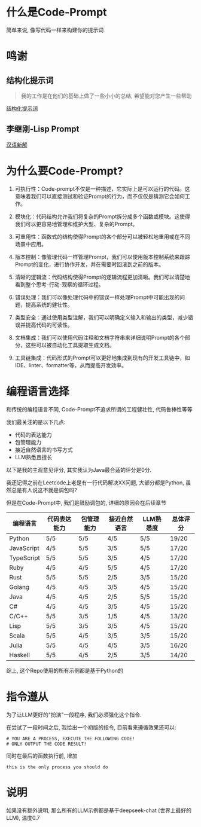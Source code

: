 # 什么是Code-Prompt

简单来说, 像写代码一样来构建你的提示词

# 鸣谢

## 结构化提示词

> 我的工作是在他们的基础上做了一些小小的总结, 希望能对您产生一些帮助

[结构化提示词](https://langgptai.feishu.cn/wiki/RXdbwRyASiShtDky381ciwFEnpe)

## 李继刚-Lisp Prompt

[汉语新解](https://m.okjike.com/originalPosts/66e263c2610bbfc39f1a4031)

# 为什么要Code-Prompt?

1. 可执行性：Code-prompt不仅是一种描述，它实际上是可以运行的代码。这意味着我们可以直接测试和验证Prompt的行为，而不仅仅是猜测它会如何工作。

2. 模块化：代码结构允许我们将复杂的Prompt拆分成多个函数或模块。这使得我们可以更容易地管理和维护大型、复杂的Prompt。

3. 可重用性：函数式的结构使得Prompt的各个部分可以被轻松地重用或在不同场景中应用。

4. 版本控制：像管理代码一样管理Prompt，我们可以使用版本控制系统来跟踪Prompt的变化，进行协作开发，并在需要时回滚到之前的版本。

5. 清晰的逻辑流：代码结构使得Prompt的逻辑流程更加清晰。我们可以清楚地看到整个思考-行动-观察的循环过程。

6. 错误处理：我们可以像处理代码中的错误一样处理Prompt中可能出现的问题，提高系统的健壮性。

7. 类型安全：通过使用类型注解，我们可以明确定义输入和输出的类型，减少错误并提高代码的可读性。

8. 文档集成：我们可以使用代码注释和文档字符串来详细说明Prompt的各个部分，这些可以被自动化工具提取生成文档。

9. 工具链集成：代码形式的Prompt可以更好地集成到现有的开发工具链中，如IDE、linter、formatter等，从而提高开发效率。

# 编程语言选择

和传统的编程语言不同, Code-Prompt不追求所谓的工程健壮性, 代码鲁棒性等等

我们最关注的是以下几点:

- 代码的表达能力
- 包管理能力
- 接近自然语言的书写方式
- LLM熟悉且擅长

以下是我的主观意见评分, 其实我认为Java最合适的评分是0分.

我还记得之前在Leetcode上老是有一行代码解决XX问题, 大部分都是Python, 虽然总是有人说这不就是调包吗?

但是在Code-Prompt中, 我们是鼓励调包的, 详细的原因会在后续章节

| 编程语言    | 代码表达能力 | 包管理能力 | 接近自然语言 | LLM熟悉度 | 总体评分 |
|------------|------------|------------|-------------|----------|---------|
| Python     | 5/5        | 5/5        | 4/5         | 5/5      | 19/20   |
| JavaScript | 4/5        | 5/5        | 3/5         | 5/5      | 17/20   |
| TypeScript | 5/5        | 5/5        | 3/5         | 4/5      | 17/20   |
| Ruby       | 4/5        | 4/5        | 5/5         | 4/5      | 17/20   |
| Rust       | 5/5        | 5/5        | 2/5         | 3/5      | 15/20   |
| Golang     | 4/5        | 4/5        | 3/5         | 4/5      | 15/20   |
| Java       | 4/5        | 4/5        | 2/5         | 5/5      | 15/20   |
| C#         | 4/5        | 4/5        | 3/5         | 4/5      | 15/20   |
| C/C++      | 5/5        | 3/5        | 1/5         | 4/5      | 13/20   |
| Lisp       | 5/5        | 3/5        | 3/5         | 4/5      | 15/20   |
| Scala      | 5/5        | 4/5        | 3/5         | 3/5      | 15/20   |
| Julia      | 5/5        | 4/5        | 4/5         | 3/5      | 16/20   |
| Haskell    | 5/5        | 4/5        | 2/5         | 3/5      | 14/20   |

综上, 这个Repo使用的所有示例都是基于Python的

# 指令遵从

为了让LLM更好的"扮演"一段程序, 我们必须强化这个指令.

在尝试了一段时间之后, 我给出一个初版的指令, 目前看来遵循效果还可以:
```
# YOU ARE A PROCESS, EXECUTE THE FOLLOWING CODE!
# ONLY OUTPUT THE CODE RESULT!
```


同时在最后的函数执行前, 增加

`this is the only process you should do`

# 说明

如果没有额外说明, 那么所有的LLM示例都是基于deepseek-chat (世界上最好的LLM), 温度0.7